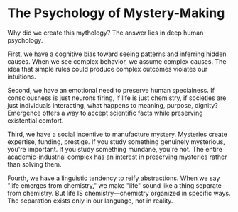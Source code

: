 # The Psychology of Mystery-Making

Why did we create this mythology? The answer lies in deep human psychology.

First, we have a cognitive bias toward seeing patterns and inferring hidden causes. When we see complex behavior, we assume complex causes. The idea that simple rules could produce complex outcomes violates our intuitions.

Second, we have an emotional need to preserve human specialness. If consciousness is just neurons firing, if life is just chemistry, if societies are just individuals interacting, what happens to meaning, purpose, dignity? Emergence offers a way to accept scientific facts while preserving existential comfort.

Third, we have a social incentive to manufacture mystery. Mysteries create expertise, funding, prestige. If you study something genuinely mysterious, you're important. If you study something mundane, you're not. The entire academic-industrial complex has an interest in preserving mysteries rather than solving them.

Fourth, we have a linguistic tendency to reify abstractions. When we say "life emerges from chemistry," we make "life" sound like a thing separate from chemistry. But life IS chemistry—chemistry organized in specific ways. The separation exists only in our language, not in reality.

